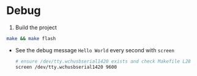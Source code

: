 # Debug

1. Build the project

  ```sh
  make && make flash
  ```
- See the debug message `Hello World` every second with `screen`

  ```sh
  # ensure /dev/tty.wchusbserial1420 exists and check Makefile L28
  screen /dev/tty.wchusbserial1420 9600
  ```
